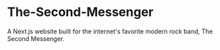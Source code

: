 # The-Second-Messenger
A Next.js website built for the internet's favorite modern rock band, The Second Messenger.
